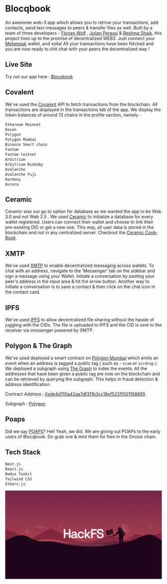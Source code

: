 # Blocqbook

An awesome web-3 app which allows you to retrive your transactions, add contacts, send text messages to peers & transfer files as well. Built by a team of three developers - [Florian Wolf](https://github.com/3lLobo) , [Julian Perassi](https://github.com/perassijulian) & [Reshma Shaik](https://github.com/TheReshma), this project lives up to the promise of decentralized WEB3. Just connect your [Metamask](https://metamask.io/) wallet, and voila! All your transactions have been fetched and you are now ready to chit chat with your peers the decentralized way !

## Live Site

Try out our app here : [Blocqbook](https://blocqbook.netlify.app/)

## Covalent

We've used the [Covalent](https://www.covalenthq.com/) API to fetch transactions from the blockchain. All transactions are displayed in the transactions tab of the app. We display the token balances of around 13 chains in the profile section, namely -

```
Ethereum Mainnet 
Kovan
Polygon
Polygon Mumbai
Binance Smart chain
Fantom
Fantom testnet
Arbitrium
Arbitrium Rinkeby
Avalanche
Avalanche Fuji
Harmony
Aurora 
```

## Ceramic 

Ceramic was our go to option for database as we wanted the app to be Web 3.0 and not Web 2.5 . We used [Ceramic](https://ceramic.network/) to initialize a database for every wallet registered. Users can connect their wallet and choose to link their pre-existing DID or get a new one. This way, all user data is stored in the blockchain and not in any centralized server. Checkout the [Ceramic Cook-Book](./ceramic/ceramicCookBook.md).

## XMTP 

We've used [XMTP](https://xmtp.com/) to enable decentralized messaging across wallets. To chat with an address, navigate to the 'Messenger' tab on the sidebar and sign a message using your Wallet. Initiate a conversation by pasting your peer's address in the input area & hit the arrow button. Another way to initiate a conversation is to save a contact & then click on the chat icon in the contact card.

## IPFS 

We've used [IPFS](https://ipfs.io/) to allow decentralized file sharing without the hassle of juggling with the CIDs. The file is uploaded to IPFS and the CID is sent to the receiver via messenger powered by XMTP.

## Polygon & The Graph

We've used deployed a smart contract on [Polygon Mumbai](https://mumbai.polygonscan.com/) which emits an event when an address is tagged a public tag ( such as - ``scam`` or ``airdrop`` ). We deployed a subgraph using [The Graph](https://thegraph.com/hosted-service) to index the events. All the addresses that have been given a public tag are now on the blockchain and can be retrieved by querying the subgraph. This helps in fraud detection & address identification.

Contract Address : [0xde4d7f0a42aa7df311b3cc18ef5231f501168695](https://mumbai.polygonscan.com/address/0xde4d7f0a42aa7df311b3cc18ef5231f501168695#events)

Subgraph : [Polygon](https://thegraph.com/hosted-service/subgraph/notthatdumb/contract-polygon)

## Poaps

Did we say [POAPS](https://poap.xyz/)?  Hell Yeah, we did. We are giving out POAPs to the early users of Blocqbook. Do grab one & mint them for free in the Gnosis chain.

## Tech Stack 

```
Next.js
React.js
Redux Tookit
Tailwind CSS
Ethers.js
```

![HFs](./public/hacqFSbanner.png)
